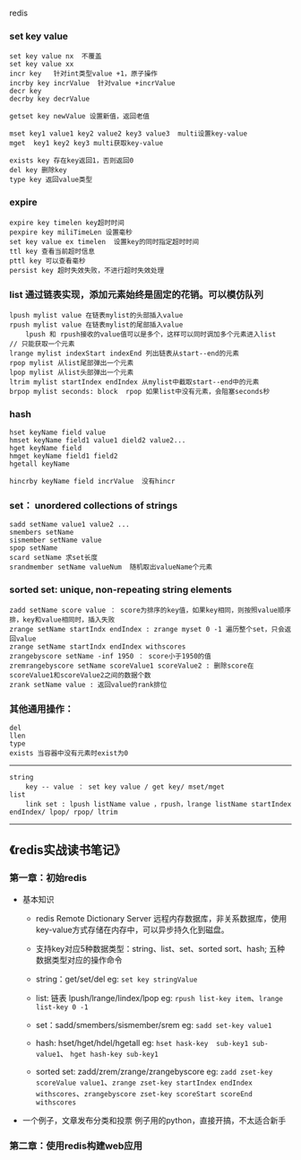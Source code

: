 redis
### set key value
	set key value nx  不覆盖
	set key value xx  
	incr key   针对int类型value +1，原子操作
	incrby key incrValue  针对value +incrValue
	decr key
	decrby key decrValue
	
	getset key newValue 设置新值，返回老值
	
	mset key1 value1 key2 value2 key3 value3  multi设置key-value
	mget  key1 key2 key3 multi获取key-value
	
	exists key 存在key返回1，否则返回0
	del key 删除key
	type key 返回value类型
	
### expire
	expire key timelen key超时时间 
	pexpire key miliTimeLen 设置毫秒
	set key value ex timelen  设置key的同时指定超时时间
	ttl key 查看当前超时信息
	pttl key 可以查看毫秒
	persist key 超时失效失败，不进行超时失效处理

### list 通过链表实现，添加元素始终是固定的花销。可以模仿队列
	lpush mylist value 在链表mylist的头部插入value
	rpush mylist value 在链表mylist的尾部插入value
		lpush 和 rpush接收的value值可以是多个，这样可以同时调加多个元素进入list
	// 只能获取一个元素
	lrange mylist indexStart indexEnd 列出链表从start--end的元素
	rpop mylist 从list尾部弹出一个元素 
	lpop mylist 从list头部弹出一个元素
	ltrim mylist startIndex endIndex 从mylist中截取start--end中的元素
	brpop mylist seconds: block  rpop 如果list中没有元素，会阻塞seconds秒
	
### hash
	hset keyName field value
	hmset keyName field1 value1 dield2 value2...
	hget keyName field 
	hmget keyName field1 field2 
	hgetall keyName 

	hincrby keyName field incrValue  没有hincr
	
### set： unordered collections of strings
	sadd setName value1 value2 ...
	smembers setName 
	sismember setName value 
	spop setName 
	scard setName 求set长度
	srandmember setName valueNum  随机取出valueName个元素
		
### sorted set: unique, non-repeating string elements
	zadd setName score value ： score为排序的key值，如果key相同，则按照value顺序排，key和value相同时，插入失败
	zrange setName startIndx endIndex : zrange myset 0 -1 遍历整个set，只会返回value
	zrange setName startIndx endIndex withscores
	zrangebyscore setName -inf 1950 ： score小于1950的值
	zremrangebyscore setName scoreValue1 scoreValue2 : 删除score在scoreValue1和scoreValue2之间的数据个数
	zrank setName value : 返回value的rank排位
		

### 其他通用操作：
	del 
	llen
	type
	exists 当容器中没有元素时exist为0

	
	
	
---
	string 
		key -- value ： set key value / get key/ mset/mget
	list
		link set : lpush listName value ，rpush，lrange listName startIndex endIndex/ lpop/ rpop/ ltrim
	
	
---
## 《redis实战读书笔记》

### 第一章：初始redis
- 基本知识
    - redis Remote Dictionary Server 远程内存数据库，非关系数据库，使用key-value方式存储在内存中，可以异步持久化到磁盘。
    - 支持key对应5种数据类型：string、list、set、sorted sort、hash; 五种数据类型对应的操作命令
    	
	- string：get/set/del  eg: `set key stringValue`
	- list: 链表 lpush/lrange/lindex/lpop  eg: `rpush list-key item`、`lrange list-key 0 -1 `
	- set：sadd/smembers/sismember/srem   eg: `sadd set-key value1`
	- hash: hset/hget/hdel/hgetall   eg: `hset hask-key  sub-key1 sub-value1`、 `hget hash-key sub-key1`
	- sorted set: zadd/zrem/zrange/zrangebyscore  eg: `zadd zset-key scoreValue value1`、`zrange zset-key startIndex endIndex withscores`、`zrangebyscore zset-key scoreStart scoreEnd withscores`
- 一个例子，文章发布分类和投票
    例子用的python，直接开搞，不太适合新手
   
### 第二章：使用redis构建web应用

	
	  
    	



	

